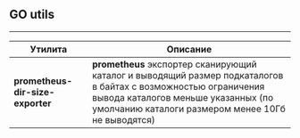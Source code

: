 ## GO utils
---
| Утилита                      | Описание                |
| ---------------------------- |------------------|
| **prometheus-dir-size-exporter** | **prometheus** экспортер сканирующий каталог и выводящий размер подкаталогов в байтах с возможностью ограничения вывода каталогов меньше указанных (по умолчанию каталоги размером менее 10Гб не выводятся) |